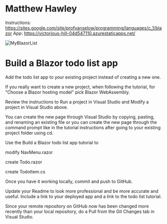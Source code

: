 # Matthew Hawley
Instructions: https://sites.google.com/site/profvanselow/programming/languages/c_1/blazor
App: https://victorious-hill-04d547110.azurestaticapps.net/

![MyBlazorList](https://user-images.githubusercontent.com/62121542/135932042-f5d5ff9c-93cd-4a3a-b746-c8b9f85def6e.png)

# Build a Blazor todo list app
Add the todo list app to your existing project instead of creating a new one. 

If you really want to create a new project, when following the tutorial, for "Choose a Blazor hosting model" pick Blazor WebAssembly.

Review the instructions to Run a project in Visual Studio and Modify a project in Visual Studio above. 

You can create the new page through Visual Studio by copying, pasting, and renaming an existing file or you can create the new page through the command prompt like in the tutorial instructions after going to your existing project folder using cd. 

Use the Build a Blazor todo list app tutorial to

modify NavMenu.razor

create Todo.razor

create TodoItem.cs

Once you have it working locally, commit and push to GitHub.

Update your Readme to look more professional and be more accurate and useful. Include a link to your deployed app and a link to the todo list tutorial. 

Since your remote repository on GitHub now has been changed more recently than your local repository, do a Pull from the Git Changes tab in Visual Studio. 
